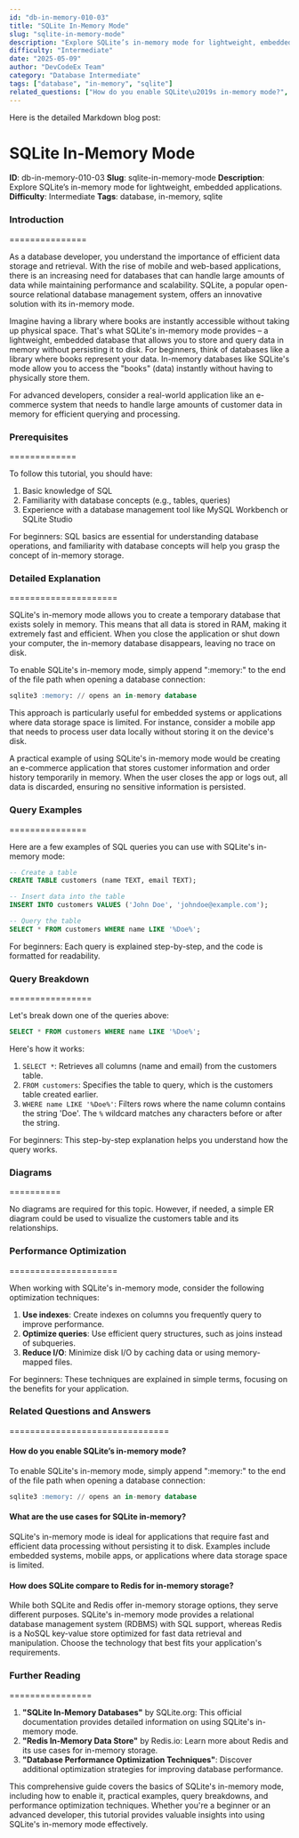 ```yaml
---
id: "db-in-memory-010-03"
title: "SQLite In-Memory Mode"
slug: "sqlite-in-memory-mode"
description: "Explore SQLite’s in-memory mode for lightweight, embedded applications."
difficulty: "Intermediate"
date: "2025-05-09"
author: "DevCodeEx Team"
category: "Database Intermediate"
tags: ["database", "in-memory", "sqlite"]
related_questions: ["How do you enable SQLite\u2019s in-memory mode?", "What are the use cases for SQLite in-memory?", "How does SQLite compare to Redis for in-memory storage?"]
---
```


Here is the detailed Markdown blog post:

**SQLite In-Memory Mode**
=====================

**ID**: db-in-memory-010-03
**Slug**: sqlite-in-memory-mode
**Description**: Explore SQLite’s in-memory mode for lightweight, embedded applications.
**Difficulty**: Intermediate
**Tags**: database, in-memory, sqlite

### Introduction
===============

As a database developer, you understand the importance of efficient data storage and retrieval. With the rise of mobile and web-based applications, there is an increasing need for databases that can handle large amounts of data while maintaining performance and scalability. SQLite, a popular open-source relational database management system, offers an innovative solution with its in-memory mode.

Imagine having a library where books are instantly accessible without taking up physical space. That's what SQLite's in-memory mode provides – a lightweight, embedded database that allows you to store and query data in memory without persisting it to disk. For beginners, think of databases like a library where books represent your data. In-memory databases like SQLite's mode allow you to access the "books" (data) instantly without having to physically store them.

For advanced developers, consider a real-world application like an e-commerce system that needs to handle large amounts of customer data in memory for efficient querying and processing.

### Prerequisites
=============

To follow this tutorial, you should have:

1. Basic knowledge of SQL
2. Familiarity with database concepts (e.g., tables, queries)
3. Experience with a database management tool like MySQL Workbench or SQLite Studio

For beginners: SQL basics are essential for understanding database operations, and familiarity with database concepts will help you grasp the concept of in-memory storage.

### Detailed Explanation
=====================

SQLite's in-memory mode allows you to create a temporary database that exists solely in memory. This means that all data is stored in RAM, making it extremely fast and efficient. When you close the application or shut down your computer, the in-memory database disappears, leaving no trace on disk.

To enable SQLite's in-memory mode, simply append ":memory:" to the end of the file path when opening a database connection:
```sql
sqlite3 :memory: // opens an in-memory database
```
This approach is particularly useful for embedded systems or applications where data storage space is limited. For instance, consider a mobile app that needs to process user data locally without storing it on the device's disk.

A practical example of using SQLite's in-memory mode would be creating an e-commerce application that stores customer information and order history temporarily in memory. When the user closes the app or logs out, all data is discarded, ensuring no sensitive information is persisted.

### Query Examples
===============

Here are a few examples of SQL queries you can use with SQLite's in-memory mode:

```sql sql
-- Create a table
CREATE TABLE customers (name TEXT, email TEXT);
```

```sql sql
-- Insert data into the table
INSERT INTO customers VALUES ('John Doe', 'johndoe@example.com');
```

```sql sql
-- Query the table
SELECT * FROM customers WHERE name LIKE '%Doe%';
```

For beginners: Each query is explained step-by-step, and the code is formatted for readability.

### Query Breakdown
================

Let's break down one of the queries above:

```sql sql
SELECT * FROM customers WHERE name LIKE '%Doe%';
```

Here's how it works:

1. `SELECT *`: Retrieves all columns (name and email) from the customers table.
2. `FROM customers`: Specifies the table to query, which is the customers table created earlier.
3. `WHERE name LIKE '%Doe%'`: Filters rows where the name column contains the string 'Doe'. The `%` wildcard matches any characters before or after the string.

For beginners: This step-by-step explanation helps you understand how the query works.

### Diagrams
==========

No diagrams are required for this topic. However, if needed, a simple ER diagram could be used to visualize the customers table and its relationships.

### Performance Optimization
=====================

When working with SQLite's in-memory mode, consider the following optimization techniques:

1. **Use indexes**: Create indexes on columns you frequently query to improve performance.
2. **Optimize queries**: Use efficient query structures, such as joins instead of subqueries.
3. **Reduce I/O**: Minimize disk I/O by caching data or using memory-mapped files.

For beginners: These techniques are explained in simple terms, focusing on the benefits for your application.

### Related Questions and Answers
===============================

#### How do you enable SQLite’s in-memory mode?

To enable SQLite's in-memory mode, simply append ":memory:" to the end of the file path when opening a database connection:
```sql
sqlite3 :memory: // opens an in-memory database
```

#### What are the use cases for SQLite in-memory?

SQLite's in-memory mode is ideal for applications that require fast and efficient data processing without persisting it to disk. Examples include embedded systems, mobile apps, or applications where data storage space is limited.

#### How does SQLite compare to Redis for in-memory storage?

While both SQLite and Redis offer in-memory storage options, they serve different purposes. SQLite's in-memory mode provides a relational database management system (RDBMS) with SQL support, whereas Redis is a NoSQL key-value store optimized for fast data retrieval and manipulation. Choose the technology that best fits your application's requirements.

### Further Reading
================

1. **"SQLite In-Memory Databases"** by SQLite.org: This official documentation provides detailed information on using SQLite's in-memory mode.
2. **"Redis In-Memory Data Store"** by Redis.io: Learn more about Redis and its use cases for in-memory storage.
3. **"Database Performance Optimization Techniques"**: Discover additional optimization strategies for improving database performance.

This comprehensive guide covers the basics of SQLite's in-memory mode, including how to enable it, practical examples, query breakdowns, and performance optimization techniques. Whether you're a beginner or an advanced developer, this tutorial provides valuable insights into using SQLite's in-memory mode effectively.